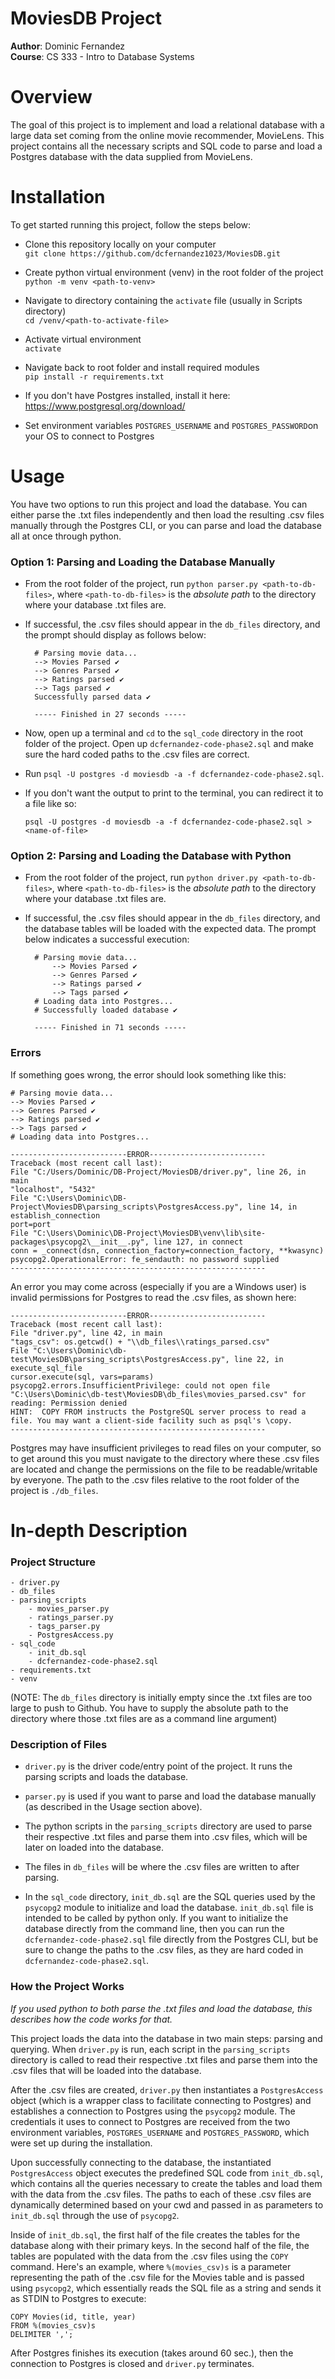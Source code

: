 # MoviesDB Project 
**Author**: Dominic Fernandez  
**Course**: CS 333 - Intro to Database Systems

# Overview
The goal of this project is to implement and load a relational database with a large data set coming from the 
online movie recommender, MovieLens. This project contains all the necessary scripts and SQL code to 
parse and load a Postgres database with the data supplied from MovieLens. 

# Installation
To get started running this project, follow the steps below:

- Clone this repository locally on your computer  
    `git clone https://github.com/dcfernandez1023/MoviesDB.git`


- Create python virtual environment (venv) in the root folder of the project  
    `python -m venv <path-to-venv>`
  

- Navigate to directory containing the `activate` file (usually in Scripts directory)  
    `cd /venv/<path-to-activate-file>`  
  

- Activate virtual environment  
    `activate`
  

- Navigate back to root folder and install required modules  
    `pip install -r requirements.txt`
  

- If you don't have Postgres installed, install it here: https://www.postgresql.org/download/
  

- Set environment variables `POSTGRES_USERNAME` and `POSTGRES_PASSWORD`on your OS to connect to Postgres

# Usage

You have two options to run this project and load the database. You can either parse the .txt files independently and then 
load the resulting .csv files manually through the Postgres CLI, or you can parse and load the database all at once through python.

### Option 1: Parsing and Loading the Database Manually
- From the root folder of the project, run `python parser.py <path-to-db-files>`, where `<path-to-db-files>` is the _absolute path_ to the directory where your database .txt files are.


- If successful, the .csv files should appear in the `db_files` directory, and the prompt should display as follows below:

        # Parsing movie data...
        --> Movies Parsed ✔
        --> Genres Parsed ✔
        --> Ratings parsed ✔
        --> Tags parsed ✔
        Successfully parsed data ✔
        
        ----- Finished in 27 seconds -----

- Now, open up a terminal and `cd` to the `sql_code` directory in the root folder of the project. Open up `dcfernandez-code-phase2.sql`
and make sure the hard coded paths to the .csv files are correct. 


- Run `psql -U postgres -d moviesdb -a -f dcfernandez-code-phase2.sql`. 
  

- If you don't want the output to print to the terminal, you can redirect it to a file like so: 

    `psql -U postgres -d moviesdb -a -f dcfernandez-code-phase2.sql > <name-of-file>`

### Option 2: Parsing and Loading the Database with Python
- From the root folder of the project, run `python driver.py <path-to-db-files>`, where `<path-to-db-files>` is the _absolute path_ to the directory where your database .txt files are.

- If successful, the .csv files should appear in the `db_files` directory, and the database tables will be loaded 
with the expected data. The prompt below indicates a successful execution:

        # Parsing movie data...
            --> Movies Parsed ✔
            --> Genres Parsed ✔
            --> Ratings parsed ✔
            --> Tags parsed ✔
        # Loading data into Postgres...
        # Successfully loaded database ✔
        
        ----- Finished in 71 seconds -----

### Errors
If something goes wrong, the error should look something like this:  

    # Parsing movie data...
    --> Movies Parsed ✔
    --> Genres Parsed ✔
    --> Ratings parsed ✔
    --> Tags parsed ✔
    # Loading data into Postgres...
    
    --------------------------ERROR--------------------------
    Traceback (most recent call last):
    File "C:/Users/Dominic/DB-Project/MoviesDB/driver.py", line 26, in main
    "localhost", "5432"
    File "C:\Users\Dominic\DB-Project\MoviesDB\parsing_scripts\PostgresAccess.py", line 14, in establish_connection
    port=port
    File "C:\Users\Dominic\DB-Project\MoviesDB\venv\lib\site-packages\psycopg2\__init__.py", line 127, in connect
    conn = _connect(dsn, connection_factory=connection_factory, **kwasync)
    psycopg2.OperationalError: fe_sendauth: no password supplied
    ---------------------------------------------------------

An error you may come across (especially if you are a Windows user) is invalid permissions for Postgres to read the .csv files, as
shown here:

    --------------------------ERROR--------------------------
    Traceback (most recent call last):
    File "driver.py", line 42, in main
    "tags_csv": os.getcwd() + "\\db_files\\ratings_parsed.csv"
    File "C:\Users\Dominic\db-test\MoviesDB\parsing_scripts\PostgresAccess.py", line 22, in execute_sql_file
    cursor.execute(sql, vars=params)
    psycopg2.errors.InsufficientPrivilege: could not open file "C:\Users\Dominic\db-test\MoviesDB\db_files\movies_parsed.csv" for reading: Permission denied
    HINT:  COPY FROM instructs the PostgreSQL server process to read a file. You may want a client-side facility such as psql's \copy.
    ---------------------------------------------------------

Postgres may have insufficient privileges to read files on your computer, so to get around this you must navigate
to the directory where these .csv files are located and change the permissions on the file to be readable/writable by everyone.
The path to the .csv files relative to the root folder of the project is `./db_files`.

# In-depth Description
### Project Structure
    
    - driver.py
    - db_files
    - parsing_scripts
        - movies_parser.py
        - ratings_parser.py
        - tags_parser.py
        - PostgresAccess.py
    - sql_code 
        - init_db.sql
        - dcfernandez-code-phase2.sql
    - requirements.txt
    - venv

(NOTE: The `db_files` directory is initially empty since the .txt files are too large to push to Github. You have to supply the absolute path 
to the directory where those .txt files are as a command line argument)

### Description of Files

- `driver.py` is the driver code/entry point of the project. It runs the parsing scripts and loads the database. 


- `parser.py` is used if you want to parse and load the database manually (as described in the Usage section above).


- The python scripts in the `parsing_scripts` directory are used to parse their respective .txt files and parse them into .csv files, which will be later on 
loaded into the database.  


- The files in `db_files` will be where the .csv files are written to after parsing.  


- In the `sql_code` directory, `init_db.sql` are the SQL queries used by the `psycopg2` module to initialize and load the database. `init_db.sql` file is intended to be called by python only. If you want to initialize the database directly from the command line, 
then you can run the `dcfernandez-code-phase2.sql` file directly from the Postgres CLI, but be sure to change the paths to the .csv files, as they are hard coded in `dcfernandez-code-phase2.sql`.

### How the Project Works
_If you used python to both parse the .txt files and load the database, this describes how the code works for that._

This project loads the data into the database in two main steps: parsing and querying.  When `driver.py` 
is run, each script in the `parsing_scripts` directory is called to read their respective .txt files
and parse them into the .csv files that will be loaded into the database.  

After the .csv files are created, `driver.py` then instantiates a `PostgresAccess` object (which is a wrapper class to facilitate connecting to Postgres) and establishes a connection to Postgres using the `psycopg2` module.
The credentials it uses to connect to Postgres are received from the two environment variables, `POSTGRES_USERNAME` and `POSTGRES_PASSWORD`, which were set up 
during the installation. 

Upon successfully connecting to the database, the instantiated `PostgresAccess` object executes the predefined SQL code from 
`init_db.sql`, which contains all the queries necessary to create the tables and load them with the data from 
the .csv files. The paths to each of these .csv files are dynamically determined based on your cwd and passed in as parameters 
to `init_db.sql` through the use of `psycopg2`.  

Inside of `init_db.sql`, the first half of the file creates the tables for the database along with their primary keys.
In the second half of the file, the tables are populated with the data from the .csv files using the `COPY` command. Here's an example, where 
`%(movies_csv)s` is a parameter representing the path of the .csv file for the Movies table and is passed using `psycopg2`, which essentially reads 
the SQL file as a string and sends it as STDIN to Postgres to execute:

    COPY Movies(id, title, year)
    FROM %(movies_csv)s
    DELIMITER ',';

After Postgres finishes its execution (takes around 60 sec.), then the connection to Postgres is closed and 
`driver.py` terminates.  